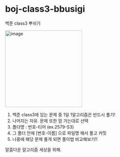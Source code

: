 # boj-class3-bbusigi
백준 class3 뿌쉬기

<img width="250" alt="image" src="https://user-images.githubusercontent.com/82459123/188767768-8c574a95-dfb1-41da-97f7-1fd1a76879f9.png">

1. 백준 class3에 있는 문제 중 1일 1알고리즘은 반드시 풀기!
2. 나머지는 자유. 문제 또한 맘 가는대로 선택
3. 폴더명 : 번호-티어 (ex.2579-S3)
4. 그 폴더 안에 [번호-이름] 으로 파일명 해서 풀고 커밋
5. 나중에 해당 문제 풀게 되면 풀이법 비교해보기!!

알흠다운 알고리즘 세상을 위해.
